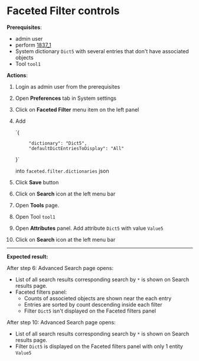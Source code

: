 # Faceted Filter controls

**Prerequisites**:
- admin user
- perform [1837_1](1837_1.md)
- System dictionary `Dict5` with several entries that don't have associated objects
- Tool `tool1`


**Actions**:

1. Login as admin user from the prerequisites
2. Open **Preferences** tab in System settings
3. Click on **Faceted Filter** menu item on the left panel
4. Add

    `{

            "dictionary": "Dict5",
            "defaultDictEntriesToDisplay": "All"
     }`

    into `faceted.filter.dictionaries` json
5. Click **Save** button
6. Click on **Search** icon at the left menu bar
7. Open **Tools** page.
8. Open Tool `tool1`
9. Open **Attributes** panel. Add attribute `Dict5` with value `Value5`
10. Click on **Search** icon at the left menu bar

***
**Expected result:**

After step 6: Advanced Search page opens:
- List of all search results corresponding search by `*` is shown on Search results page.
- Faceted filters panel:
    - Counts of associeted objects are shown near the each entry
    - Entries are sorted by count descending inside each filter
    - Filter `Dict5` isn't displayed on the Faceted filters panel

After step 10: Advanced Search page opens:
- List of all search results corresponding search by `*` is shown on Search results page.
- Filter `Dict5` is displayed on the Faceted filters panel with only 1 entity `Value5`
